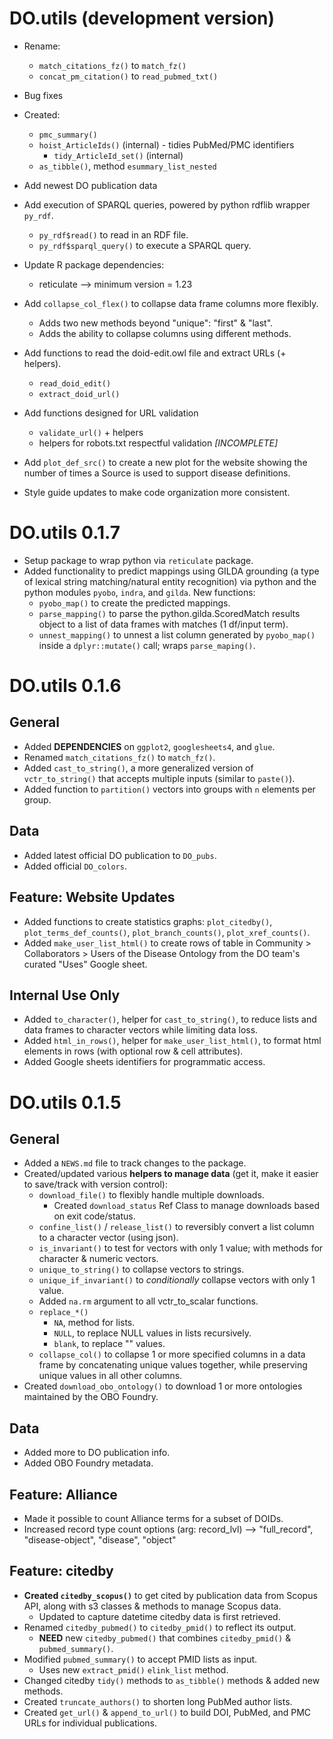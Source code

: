 # DO.utils (development version)

* Rename:
    * `match_citations_fz()` to `match_fz()`
    * `concat_pm_citation()` to `read_pubmed_txt()`
* Bug fixes
* Created:
    * `pmc_summary()`
    * `hoist_ArticleIds()` (internal) - tidies PubMed/PMC identifiers
        * `tidy_ArticleId_set()` (internal)
    * `as_tibble()`, method `esummary_list_nested`
* Add newest DO publication data
* Add execution of SPARQL queries, powered by python rdflib wrapper `py_rdf`.
    * `py_rdf$read()` to read in an RDF file.
    * `py_rdf$sparql_query()` to execute a SPARQL query.
* Update R package dependencies:
    * reticulate --> minimum version = 1.23
* Add `collapse_col_flex()` to collapse data frame columns more flexibly.
    * Adds two new methods beyond "unique": "first" & "last".
    * Adds the ability to collapse columns using different methods.
* Add functions to read the doid-edit.owl file and extract URLs (+ helpers).
    * `read_doid_edit()`
    * `extract_doid_url()`
* Add functions designed for URL validation
    * `validate_url()` + helpers
    * helpers for robots.txt respectful validation _[INCOMPLETE]_
* Add `plot_def_src()` to create a new plot for the website showing the number
of times a Source is used to support disease definitions.

* Style guide updates to make code organization more consistent.


# DO.utils 0.1.7

* Setup package to wrap python via `reticulate` package.
* Added functionality to predict mappings using GILDA grounding (a type of
  lexical string matching/natural entity recognition) via python and the python
  modules `pyobo`, `indra`, and `gilda`. New functions:
    * `pyobo_map()` to create the predicted mappings.
    * `parse_mapping()` to parse the python.gilda.ScoredMatch results object to
      a list of data frames with matches (1 df/input term).
    * `unnest_mapping()` to unnest a list column generated by `pyobo_map()`
      inside a `dplyr::mutate()` call; wraps `parse_maping()`.


# DO.utils 0.1.6

## General
* Added **DEPENDENCIES** on `ggplot2`, `googlesheets4`, and `glue`.
* Renamed `match_citations_fz()` to `match_fz()`.
* Added `cast_to_string()`, a more generalized version of `vctr_to_string()`
    that accepts multiple inputs (similar to `paste()`).
* Added function to `partition()` vectors into groups with `n` elements per
    group.

## Data
* Added latest official DO publication to `DO_pubs`.
* Added official `DO_colors`.

## Feature: Website Updates
* Added functions to create statistics graphs: `plot_citedby()`,
    `plot_terms_def_counts()`, `plot_branch_counts()`, `plot_xref_counts()`.
* Added `make_user_list_html()` to create rows of table in Community >
    Collaborators > Users of the Disease Ontology from the DO team's curated
    "Uses" Google sheet.

## Internal Use Only
* Added `to_character()`, helper for `cast_to_string()`, to reduce lists and
    data frames to character vectors while limiting data loss.
* Added `html_in_rows()`, helper for `make_user_list_html()`, to format html
    elements in rows (with optional row & cell attributes).
* Added Google sheets identifiers for programmatic access.



# DO.utils 0.1.5

## General
* Added a `NEWS.md` file to track changes to the package.
* Created/updated various **helpers to manage data** (get it, make it easier to
  save/track with version control):
    * `download_file()` to flexibly handle multiple downloads.
        * Created `download_status` Ref Class to manage downloads based on exit
          code/status.
    * `confine_list()` / `release_list()` to reversibly convert a list column to a
      character vector (using json).
    * `is_invariant()` to test for vectors with only 1 value; with methods for
      character & numeric vectors.
    * `unique_to_string()` to collapse vectors to strings.
    * `unique_if_invariant()` to _conditionally_ collapse vectors with only 1
      value.
    * Added `na.rm` argument to all vctr_to_scalar functions.
    * `replace_*()`
        * `NA`, method for lists.
        * `NULL`, to replace NULL values in lists recursively.
        * `blank`, to replace "" values.
    * `collapse_col()` to collapse 1 or more specified columns in a data frame
      by concatenating unique values together, while preserving unique values in         all other columns.
* Created `download_obo_ontology()` to download 1 or more ontologies maintained
  by the OBO Foundry.

## Data
* Added more to DO publication info.
* Added OBO Foundry metadata.

## Feature: Alliance
* Made it possible to count Alliance terms for a subset of DOIDs.
* Increased record type count options (arg: record_lvl) --> "full_record",
"disease-object", "disease", "object"

## Feature: citedby
* **Created `citedby_scopus()`** to get cited by publication data from Scopus
  API, along with s3 classes & methods to manage Scopus data.
    * Updated to capture datetime citedby data is first retrieved.
* Renamed `citedby_pubmed()` to `citedby_pmid()` to reflect its output.
    * **NEED** new `citedby_pubmed()` that combines `citedby_pmid()` &
      `pubmed_summary()`.
* Modified `pubmed_summary()` to accept PMID lists as input.
    * Uses new `extract_pmid()` `elink_list` method.
* Changed citedby `tidy()` methods to `as_tibble()` methods & added new methods.
* Created `truncate_authors()` to shorten long PubMed author lists.
* Created `get_url()` & `append_to_url()` to build DOI, PubMed, and PMC URLs for
  individual publications.
